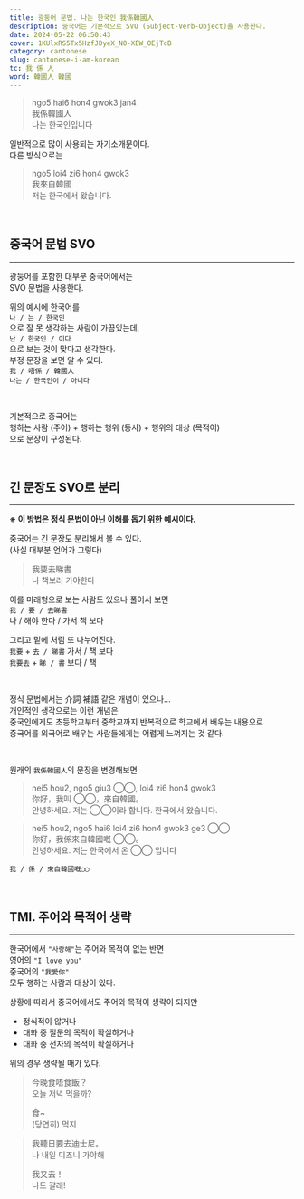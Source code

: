 ```yaml
---
title: 광둥어 문법. 나는 한국인 我係韓國人
description: 중국어는 기본적으로 SVO (Subject-Verb-Object)을 사용한다.
date: 2024-05-22 06:50:43
cover: 1KUlxRS5Tx5HzfJDyeX_N0-XEW_OEjTcB
category: cantonese
slug: cantonese-i-am-korean
tc: 我 係 人
word: 韓國人 韓國
---
```


> ngo5 hai6 hon4 gwok3 jan4  
> 我係韓國人  
> 나는 한국인입니다

일반적으로 많이 사용되는 자기소개문이다.  
다른 방식으로는

> ngo5 loi4 zi6 hon4 gwok3  
> 我來自韓國  
> 저는 한국에서 왔습니다.

<br/>

## 중국어 문법 SVO

---

광둥어를 포함한 대부분 중국어에서는  
SVO 문법을 사용한다.

위의 예시에 한국어를  
`나 / 는 / 한국인`  
으로 잘 못 생각하는 사람이 가끔있는데,  
`난 / 한국인 / 이다`  
으로 보는 것이 맞다고 생각한다.  
부정 문장을 보면 알 수 있다.  
`我 / 唔係 / 韓國人`  
`나는 / 한국인이 / 아니다`

<br/>

기본적으로 중국어는  
행하는 사람 (주어) + 행하는 행위 (동사) + 행위의 대상 (목적어)  
으로 문장이 구성된다.

<br/>

## 긴 문장도 SVO로 분리

---

<strong>※ 이 방법은 정식 문법이 아닌 이해를 돕기 위한 예시이다.</strong>

중국어는 긴 문장도 분리해서 볼 수 있다.  
(사실 대부분 언어가 그렇다)

> 我要去睇書  
> 나 책보러 가야한다

이를 미래형으로 보는 사람도 있으나 풀어서 보면  
`我 / 要 / 去睇書`  
나 / 해야 한다 / 가서 책 보다

그리고 밑에 처럼 또 나누어진다.  
`我要` + `去 / 睇書` 가서 / 책 보다  
`我要去` + `睇 / 書` 보다 / 책

<br/>

정식 문법에서는 介詞 補語 같은 개념이 있으나...  
개인적인 생각으로는 이런 개념은  
중국인에게도 초등학교부터 중학교까지 반복적으로 학교에서 배우는 내용으로  
중국어를 외국어로 배우는 사람들에게는 어렵게 느껴지는 것 같다.

<br/>

원래의 `我係韓國人`의 문장을 변경해보면

> nei5 hou2, ngo5 giu3 ◯◯, loi4 zi6 hon4 gwok3  
> 你好，我叫 ◯◯，來自韓國。  
> 안녕하세요. 저는 ◯◯이라 합니다. 한국에서 왔습니다.

> nei5 hou2, ngo5 hai6 loi4 zi6 hon4 gwok3 ge3 ◯◯  
> 你好，我係來自韓國嘅 ◯◯。  
> 안녕하세요. 저는 한국에서 온 ◯◯ 입니다

`我 / 係 / 來自韓國嘅◯◯`

<br/>

## TMI. 주어와 목적어 생략

---

한국어에서 `"사랑해"`는 주어와 목적이 없는 반면  
영어의 `"I love you"`  
중국어의 `"我愛你"`  
모두 행하는 사람과 대상이 있다.

상황에 따라서 중국어에서도 주어와 목적이 생략이 되지만

- 정식적이 않거나
- 대화 중 질문의 목적이 확실하거나
- 대화 중 전자의 목적이 확실하거나

위의 경우 생략될 때가 있다.

> 今晚食唔食飯？  
> 오늘 저녁 먹을까?
>
> 食~  
> (당연히) 먹지

> 我聽日要去迪士尼。  
> 나 내일 디즈니 가야해
>
> 我又去！  
> 나도 갈래!
